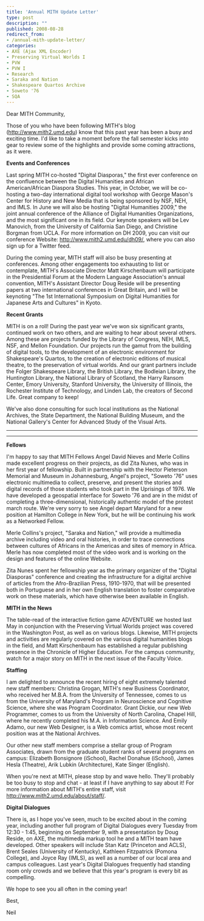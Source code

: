 ```yaml
---
title: 'Annual MITH Update Letter'
type: post
description: ""
published: 2008-08-28
redirect_from: 
- /annual-mith-update-letter/
categories:
- AXE (Ajax XML Encoder)
- Preserving Virtual Worlds I
- PVW
- PVW I
- Research
- Saraka and Nation
- Shakespeare Quartos Archive
- Soweto '76
- SQA
---
```

Dear MITH Community,

Those of you who have been following MITH's blog (http://www.mith2.umd.edu) know that this past year has been a busy and exciting time. I'd like to take a moment before the fall semester kicks into gear to review some of the highlights and provide some coming attractions, as it were.

**Events and Conferences**

Last spring MITH co-hosted "Digital Diasporas," the first ever conference on the confluence between the Digital Humanities and African American/African Diaspora Studies. This year, in October, we will be co-hosting a two-day international digital tool workshop with George Mason's Center for History and New Media that is being sponsored by NSF, NEH, and IMLS. In June we will also be hosting "Digital Humanities 2009," the joint annual conference of the Alliance of Digital Humanities Organizations, and the most significant one in its field. Our keynote speakers will be Lev Manovich, from the University of California San Diego, and Christine Borgman from UCLA. For more information on DH 2009, you can visit our conference Website: http://www.mith2.umd.edu/dh09/, where you can also sign up for a Twitter feed.

During the coming year, MITH staff will also be busy presenting at conferences. Among other engagements too exhausting to list or contemplate, MITH's Associate Director Matt Kirschenbaum will participate in the Presidential Forum at the Modern Language Association's annual convention, MITH's Assistant Director Doug Reside will be presenting papers at two international conferences in Great Britain, and I will be keynoting "The 1st International Symposium on Digital Humanities for Japanese Arts and Cultures" in Kyoto.

**Recent Grants**

MITH is on a roll! During the past year we've won six significant grants, continued work on two others, and are waiting to hear about several others. Among these are projects funded by the Library of Congress, NEH, IMLS, NSF, and Mellon Foundation. Our projects run the gamut from the building of digital tools, to the development of an electronic environment for Shakespeare's Quartos, to the creation of electronic editions of musical theatre, to the preservation of virtual worlds. And our grant partners include the Folger Shakespeare Library, the British Library, the Bodleian Library, the Huntington Library, the National Library of Scotland, the Harry Ransom Center, Emory University, Stanford University, the University of Illinois, the Rochester Institute of Technology, and Linden Lab, the creators of Second Life. Great company to keep!

We've also done consulting for such local institutions as the National Archives, the State Department, the National Building Museum, and the National Gallery's Center for Advanced Study of the Visual Arts.

---

---

**Fellows**

I'm happy to say that MITH Fellows Angel David Nieves and Merle Collins made excellent progress on their projects, as did Zita Nunes, who was in her first year of fellowship. Built in partnership with the Hector Pieterson Memorial and Museum in Johannesburg, Angel's project, "Soweto '76" uses electronic multimedia to collect, preserve, and present the stories and digital records of those students who took part in the Uprisings of 1976. We have developed a geospatial interface for Soweto '76 and are in the midst of completing a three-dimensional, historically authentic model of the protest march route. We're very sorry to see Angel depart Maryland for a new position at Hamilton College in New York, but he will be continuing his work as a Networked Fellow.

Merle Collins's project, "Saraka and Nation," will provide a multimedia archive including video and oral histories, in order to trace connections between cultures of Africans in the Americas and sites of memory in Africa. Merle has now completed most of the video work and is working on the design and features of the online Website.

Zita Nunes spent her fellowship year as the primary organizer of the "Digital Diasporas" conference and creating the infrastructure for a digital archive of articles from the Afro-Brazilian Press, 1910-1970, that will be presented both in Portuguese and in her own English translation to foster comparative work on these materials, which have otherwise been available in English.

**MITH in the News**

The table-read of the interactive fiction game ADVENTURE we hosted last May in conjunction with the Preserving Virtual Worlds project was covered in the Washington Post, as well as on various blogs. Likewise, MITH projects and activities are regularly covered on the various digital humanities blogs in the field, and Matt Kirschenbaum has established a regular publishing presence in the Chronicle of Higher Education. For the campus community, watch for a major story on MITH in the next issue of the Faculty Voice.

**Staffing**

I am delighted to announce the recent hiring of eight extremely talented new staff members: Christina Grogan, MITH's new Business Coordinator, who received her M.B.A. from the University of Tennessee, comes to us from the University of Maryland's Program in Neuroscience and Cognitive Science, where she was Program Coordinator. Grant Dickie, our new Web Programmer, comes to us from the University of North Carolina, Chapel Hill, where he recently completed his M.A. in Information Science. And Emily Adamo, our new Web Designer, is a Web comics artist, whose most recent position was at the National Archives.

Our other new staff members comprise a stellar group of Program Associates, drawn from the graduate student ranks of several programs on campus: Elizabeth Bonsignore (iSchool), Rachel Donahue (iSchool), James Hesla (Theatre), Arik Lubkin (Architecture), Kate Singer (English).

When you're next at MITH, please stop by and wave hello. They'll probably be too busy to stop and chat - at least if I have anything to say about it! For more information about MITH's entire staff, visit http://www.mith2.umd.edu/about/staff/.

**Digital Dialogues**

There is, as I hope you've seen, much to be excited about in the coming year, including another full program of Digital Dialogues every Tuesday from 12:30 - 1:45, beginning on September 9, with a presentation by Doug Reside, on AXE, the multimedia markup tool he and a MITH team have developed. Other speakers will include Stan Katz (Princeton and ACLS), Brent Seales (University of Kentucky), Kathleen Fitzpatrick (Pomona College), and Joyce Ray (IMLS), as well as a number of our local area and campus colleagues. Last year's Digital Dialogues frequently had standing room only crowds and we believe that this year's program is every bit as compelling.

We hope to see you all often in the coming year!

Best,

Neil
